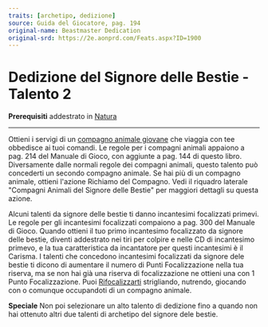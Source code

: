 ```yaml
---
traits: [archetipo, dedizione]
source: Guida del Giocatore, pag. 194
original-name: Beastmaster Dedication
original-srd: https://2e.aonprd.com/Feats.aspx?ID=1900
---
```


# Dedizione del Signore delle Bestie - Talento 2

**Prerequisiti** addestrato in [Natura](/abilita/natura)

---

Ottieni i servigi di un [compagno animale giovane](/TODO) che viaggia con tee
obbedisce ai tuoi comandi. Le regole per i compagni animali appaiono a pag. 214
del Manuale di Gioco, con aggiunte a pag. 144 di questo libro. Diversamente
dalle normali regole dei compagni animali, questo talento può concederti un
secondo compagno animale. Se hai più di un compagno animale, ottieni l'azione
Richiamo del Compagno. Vedi il riquadro laterale "Compagni Animali del Signore
delle Bestie" per maggiori dettagli su questa azione.

Alcuni talenti da signore delle bestie ti danno incantesimi focalizzati primevi.
Le regole per gli incantesimi focalizzati compaiono a pag. 300 del Manuale di
Gioco. Quando ottieni il tuo primo incantesimo focalizzato da signore delle
bestie, diventi addestrato nei tiri per colpire e nelle CD di incantesimo
primevo, e la tua caratteristica da incantatore per questi incantesimi è il
Carisma. I talenti che concedono incantesimi focalizzati da signore dele bestie
ti dicono di aumentare il numero di Punti Focalizzazione nella tua riserva, ma
se non hai già una riserva di focalizzazione ne ottieni una con 1 Punto
Focalizzazione. Puoi [Rifocalizzarti](/azioni/speciale/rifocalizzare)
strigliando, nutrendo, giocando con o comunque occupandoti di un compagno
animale.

**Speciale** Non poi selezionare un alto talento di dedizione fino a quando non
hai ottenuto altri due talenti di archetipo del signore dele bestie.
